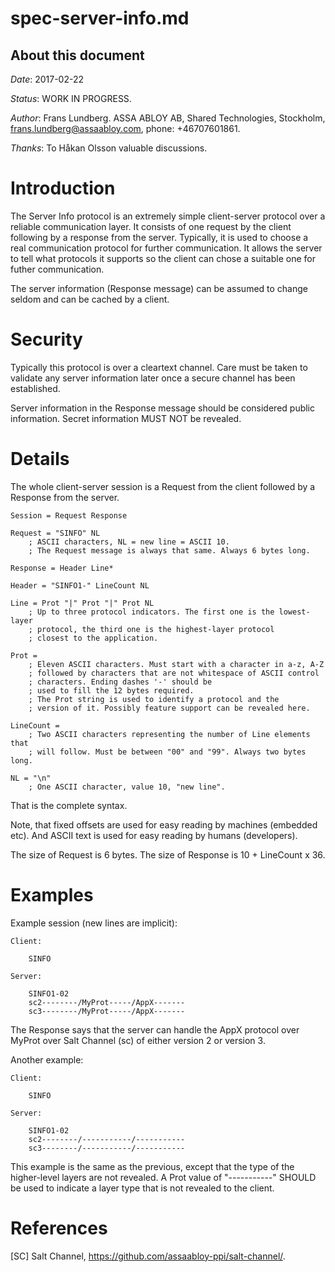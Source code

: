 spec-server-info.md
===================

About this document
-------------------

*Date*: 2017-02-22

*Status*: WORK IN PROGRESS.

*Author*: Frans Lundberg. ASSA ABLOY AB, Shared Technologies, Stockholm,
frans.lundberg@assaabloy.com, phone: +46707601861.

*Thanks*: 
To Håkan Olsson valuable discussions.



Introduction
============

The Server Info protocol is an extremely simple client-server protocol
over a reliable communication layer. It consists of one request by the client
following by a response from the server. Typically, it is used 
to choose a real communication protocol for further communication.
It allows the server to tell what protocols it supports so the client can
chose a suitable one for futher communication.

The server information (Response message) can be assumed to change seldom and 
can be cached by a client.


Security
========

Typically this protocol is over a cleartext channel. Care must be taken 
to validate any server information later once a secure channel has been
established.

Server information in the Response message should be considered public 
information. Secret information MUST NOT be revealed.


Details
=======

The whole client-server session is a Request from the client followed
by a Response from the server.

    Session = Request Response

    Request = "SINFO" NL
        ; ASCII characters, NL = new line = ASCII 10.
        ; The Request message is always that same. Always 6 bytes long.

    Response = Header Line*

    Header = "SINFO1-" LineCount NL

    Line = Prot "|" Prot "|" Prot NL
        ; Up to three protocol indicators. The first one is the lowest-layer
        ; protocol, the third one is the highest-layer protocol
        ; closest to the application.

    Prot = 
        ; Eleven ASCII characters. Must start with a character in a-z, A-Z
        ; followed by characters that are not whitespace of ASCII control 
        ; characters. Ending dashes '-' should be 
        ; used to fill the 12 bytes required. 
        ; The Prot string is used to identify a protocol and the 
        ; version of it. Possibly feature support can be revealed here.

    LineCount =
        ; Two ASCII characters representing the number of Line elements that
        ; will follow. Must be between "00" and "99". Always two bytes long.

    NL = "\n"
        ; One ASCII character, value 10, "new line".

That is the complete syntax.

Note, that fixed offsets are used for easy reading by machines (embedded etc).
And ASCII text is used for easy reading by humans (developers).

The size of Request is 6 bytes. The size of Response is 10 + LineCount x 36.


Examples
========

Example session (new lines are implicit):
    
    Client:
    
        SINFO
    
    Server:
    
        SINFO1-02
        sc2--------/MyProt-----/AppX-------
        sc3--------/MyProt-----/AppX-------
    
The Response says that the server can handle the AppX protocol over MyProt
over Salt Channel (sc) of either version 2 or version 3.

Another example:
    
    Client:
    
        SINFO
    
    Server:
    
        SINFO1-02
        sc2--------/-----------/-----------
        sc3--------/-----------/-----------
    
This example is the same as the previous, except that the type of the 
higher-level layers are not revealed. A Prot value of "-----------"
SHOULD be used to indicate a layer type that is not revealed to the client.


References
==========

[SC] Salt Channel, https://github.com/assaabloy-ppi/salt-channel/.



